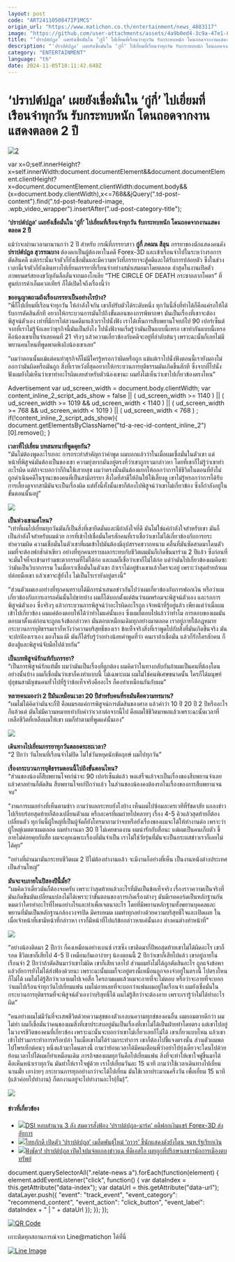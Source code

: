 ```yaml
---
layout: post
code: "ART2411050847IP1MCS"
origin_url: "https://www.matichon.co.th/entertainment/news_4883117"
image: "https://github.com/user-attachments/assets/4a9b0ed4-3c9a-47e1-89b3-88d952f15295"
title: "‘ปราปต์ปฎล’ เผยยังเชื่อมั่นใน ‘กู๋กี๋’ ไปเยี่ยมที่เรือนจำทุกวัน รับกระทบหนัก โดนถอดจากงานแสดงตลอด 2 ปี"
description: "'ปราปต์ปฎล' เผยยังเชื่อมั่นใน 'กู๋กี๋' ไปเยี่ยมที่เรือนจำทุกวัน รับกระทบหนัก โดนถอดจากงานแสดงตลอด 2 ปี"
category: "ENTERTAINMENT"
language: "th"
date: 2024-11-05T10:11:42.648Z
---
```


# ‘ปราปต์ปฎล’ เผยยังเชื่อมั่นใน ‘กู๋กี๋’ ไปเยี่ยมที่เรือนจำทุกวัน รับกระทบหนัก โดนถอดจากงานแสดงตลอด 2 ปี

[![](https://www.matichon.co.th/wp-content/uploads/2024/11/2-40.jpg "2")](https://www.matichon.co.th/wp-content/uploads/2024/11/2-40.jpg)

var x=0;self.innerHeight?x=self.innerWidth:document.documentElement&&document.documentElement.clientHeight?x=document.documentElement.clientWidth:document.body&&(x=document.body.clientWidth),x<=768&&jQuery(".td-post-content").find(".td-post-featured-image, .wpb\_video\_wrapper").insertAfter(".ud-post-category-title");

**‘ปราปต์ปฎล’ เผยยังเชื่อมั่นใน ‘กู๋กี๋’ ไปเยี่ยมที่เรือนจำทุกวัน รับกระทบหนัก โดนถอดจากงานแสดงตลอด 2 ปี**

แม้ว่าจะผ่านเวลามานานกว่า 2 ปี สำหรับ กรณีที่ภรรยาสาว **กู๋กี๋ ภคมน สีลุน** ภรรยาของนักแสดงคนดัง **ปราปต์ปฎล สุวรรณบาง** ต้องตกเป็นผู้ต้องหาในคดี Forex-3D และเข้าเรือนจำไปในระหว่างรอการตัดสินคดี แต่กระนั้นเจ้าตัวก็ยังเชื่อมั่นและมีความหวังที่ภรรยาจะสู้คดีและได้รับการปล่อยตัว ซึ่งในช่วงเวลานี้เจ้าตัวก็ยังเดินทางไปเยี่ยมภรรยาที่เรือนจำอย่างสม่ำเสมอมาโดยตลอด ล่าสุดในงานเปิดตัวภาพยนตร์สยองขวัญอันลือลั่นจากมองโกเลีย “THE CIRCLE OF DEATH กระชากลากโคตร” ที่ศูนย์การค้าเอ็มควอเทียร์ ก็ได้เปิดใจถึงเรื่องนี้ว่า

**ขออนุญาตถามถึงเรื่องภรรยาเป็นอย่างไรบ้าง?**  
“พี่ก็ไปเยี่ยมที่เรือนจำทุกวัน ให้กำลังใจกัน เขาก็ปรับตัวได้ระดับหนึ่ง ทุกวันนี้สิ่งที่ทำได้ก็คือแค่รอให้ได้รับการตัดสินสักที อยากให้กระบวนการมันไปถึงขั้นตอนของการพิพากษา มันเป็นเรื่องที่เขาจะต้องพิสูจน์ตัวเอง เท่าที่มีการไต่สวนคดีมาแล้วเราไปนั่งฟัง เราได้เห็นการสืบพยานโจทก์ไป 90 เปอร์เซ็นต์ จากที่เราไม่รู้จักเลยว่าธุรกิจนี้มันเป็นยังไง ไปนั่งฟังจนเริ่มรู้ว่ามันเป็นแบบนี้เหรอ เขาทำกันแบบนี้เหรอ คือน้องเขาเป็นจำเลยคนที่ 21 จริงๆ แล้วความเกี่ยวข้องกับคดีจะอยู่ที่ลำดับต้นๆ เพราะฉะนั้นก็เลยไม่มีพยานคนไหนที่พูดพาดพิงถึงน้องเขาเลย”

“ผมว่าตอนนั้นแม้แต่คนทำธุรกิจก็ไม่มีใครรู้หรอกว่าผิดหรือถูก แม้แต่เราไปนั่งฟังตอนนี้เรายังมองไม่ออกว่ามันผิดหรือมันถูก สิ่งที่เราหวังที่สุดอยากให้กระบวนการยุติธรรมมันเกิดขึ้นสักที ซึ่งจากที่ไปนั่งฟังผมยังไม่เห็นว่าเขาทำอะไรผิดเลยสำหรับตัวน้องเขานะ ผมยังไม่เห็นว่าเขาไปเกี่ยวข้องตรงไหน”

Advertisement var ud\_screen\_width = document.body.clientWidth; var content\_inline\_2\_script\_ads\_show = false || ( ud\_screen\_width >= 1140 ) || ( ud\_screen\_width >= 1019 && ud\_screen\_width < 1140 ) || ( ud\_screen\_width >= 768 && ud\_screen\_width < 1019 ) || ( ud\_screen\_width < 768 ) ; if(!content\_inline\_2\_script\_ads\_show){ document.getElementsByClassName("td-a-rec-id-content\_inline\_2")\[0\].remove(); }

**เวลาที่ไปเยี่ยม บทสนทนาที่พูดคุยกัน?**  
“มันไม่ต้องพูดอะไรเยอะ การกระทำสำคัญกว่าคำพูด ผมบอกแล้วว่าในเมื่อผมเชื่อมั่นในตัวเขา แต่หน้าที่พิสูจน์มันต้องเป็นของเขา ความยุ่งยากมันอยู่ตรงที่ว่าเขาถูกรวมกล่าวหา โดยที่เขาก็ไม่รู้ว่าเขาทำอะไรผิด แต่ถ้าจะบอกว่าก็กินใช้เสวยสุข ผมว่าตรงนั้นมันต้องแยกให้ออกว่าการใช้ชีวิตในตอนที่ยังไม่ถูกดำเนินคดีในฐานะของคนที่เป็นสามีภรรยา สิ่งใดที่สามีให้กินให้ใช้เลี้ยงดู เขาไม่รู้หรอกว่าการได้รับการเลี้ยงดูจากสามีมันจะเป็นเรื่องผิด แต่ทั้งนี้ทั้งนั้นเขาก็ต้องไปพิสูจน์ว่าเขาไม่เกี่ยวข้อง ซึ่งก็กำลังอยู่ในขั้นตอนนั้นอยู่”

![](https://www.matichon.co.th/wp-content/uploads/2024/11/S__43483164_0-1024x576.jpg)

**เป็นห่วงเขาแค่ไหน?**  
“เท่าที่ผมไปเยี่ยมทุกวันมันก็เป็นสิ่งที่เขายึดมั่นและมีกำลังใจที่ดี มันไม่ใช่แค่กำลังใจสำหรับเขา มันก็เป็นกำลังใจสำหรับผมด้วย การที่เข้าไปเชื่อมั่นใครสักคนที่เราเชื่อว่าเขาไม่ได้เกี่ยวข้องกับการกระทำความผิด ความเชื่อมั่นในตัวเขาที่ผมเข้าไปมันต้องมีอุปสรรคขวากหนาม คลื่นที่มันซัดสาดมาโดนตัวผมที่จะต้องฟกช้ำดำเขียว อย่างที่ทุกคนทราบผลกระทบกับชีวิตผมมันก็เกิดขึ้นมาร่วม 2 ปีแล้ว ซึ่งก่อนที่จะมั่นใจที่จะเข้ามาร่วมชะตากรรมที่ไม่ได้ก่อ และผมก็เชื่อว่าเขาก็ไม่ได้ก่อ แต่ว่ามันไปเกี่ยวข้องผมคิดซะว่ามันเป็นวิบากกรรม ในเมื่อเราเชื่อมั่นในตัวเขา ถ้าเราไม่อยู่ข้างเขาแล้วใครจะอยู่ เพราะว่าสุดท้ายถ้าผมปล่อยมือเขา แล้วเขาจะสู้ยังไง ไม่เป็นไรเรายังอยู่ตรงนี้”

“ส่วนตัวผมเองอย่างที่ทุกคนทราบได้มีการนำเสนอข่าวกันไปว่าผมเกี่ยวข้องกับการฟอกเงิน หรือว่าผมเกี่ยวข้องกับการเอารถคันนั้นไปขายบ้าง ผมก็ได้บอกตั้งแต่ต้นว่าผมพร้อมจะพิสูจน์ตัวเอง และรอการพิสูจน์ตัวเอง ซึ่งจริงๆ แล้วกระบวนการพิสูจน์ว่าอะไรผิดอะไรถูก เจ้าหน้าที่รู้อยู่แล้ว เพียงแต่ว่าเมื่อผมเข้าไปเกี่ยวข้อง ผมแค่ต้องตอบให้ได้ว่าทำไมแค่นั้นเอง ซึ่งผมก็ตอบไปแล้วว่าทำไม การตอบของผมมันตอบมาตั้งแต่ก่อนจะถูกแจ้งข้อกล่าวหา มันตอบเหมือนเดิมทุกอย่างมาตลอด เราอยู่ภายใต้กฎหมายกระบวนการยุติธรรมเราก็หวังว่าความบริสุทธิ์ของเรา ข้อเท็จจริงสิ่งที่เราพูดไปกับสิ่งที่มันเกิดขึ้นจริง มันจะปกป้องเราเอง มองในแง่ดี มันก็ได้รับรู้ว่าอย่างน้อยคำพูดที่ว่า คนเราถ้าเชื่อมั่น แล้วก็รักใครสักคน ก็ต้องสู้และพิสูจน์จับมือไปด้วยกัน”

**เป็นบทพิสูจน์รักแท้กับภรรยา?**  
“เป็นการพิสูจน์รักแท้มั้ย ผมว่ามันเป็นเรื่องที่ถูกต้อง ผมคิดว่าในทางกลับกันถ้าผมเป็นคนที่ต้องโดนอย่างนั้นบ้าง ผมก็เชื่อมั่นว่าเขาก็คงทำแบบนี้ ไม่เฉพาะผม ผมไม่ใช่คนพิเศษขนาดนั้น ใครก็ได้มนุษย์ปุถุชนสามัญชนคนทั่วไปที่รู้ว่าข้อเท็จจริงคืออะไร ก็คงทำเหมือนกันกับผม”

**หลายคนมองว่า 2 ปีมันเหมือนเวลา 20 ปีสำหรับคนที่รอมันคือความทรมาน?**  
“ผมไม่ได้คิดว่ามันจะกี่ปี คือผมรอแค่การพิสูจน์การตัดสินของศาล แล้วคำว่า 10 ปี 20 ปี 2 ปีหรืออะไรก็แล้วแต่ มันไม่มีความหมายเท่ากับคำว่าเวลาต่อจากนี้ไป คือผมใช้ชีวิตมาพอแล้วเพราะฉะนั้นเวลาที่เหลือชีวิตที่เหลือผมให้เขา ผมก็ทำตามที่พูดแค่นั้นเอง”

![](https://www.matichon.co.th/wp-content/uploads/2024/11/Screenshot-2024-11-05-111407.png)

**เดินทางไปเยี่ยมภรรยาทุกวันตลอดระยะเวลา?**  
“2 ปีกว่า วันไหนที่เรือนจำไม่ปิด ไม่ใช่วันหยุดนักขัตฤกษ์ ผมไปทุกวัน”

**เรื่องกระบวนการยุติธรรมตอนนี้ไปถึงขั้นตอนไหน?**  
“ส่วนของน้องก็สืบพยานโจทก์น่าจะ 90 เปอร์เซ็นต์แล้ว พอเสร็จแล้วจะเป็นเรื่องของสืบพยานจำเลย แล้วศาลท่านก็ตัดสิน สืบพยานโจทก์ปีกว่าแล้ว ในส่วนของน้องคงต้องรอในเรื่องของการสืบพยานจนจบ”

“งานการผมอย่างที่เห็นตามข่าว ถามว่าผลกระทบยังไงบ้าง เห็นผมไปซ้อมละครเวทีที่รัชดาลัย แถลงข่าวไปเรียบร้อยสุดท้ายก็ต้องเปลี่ยนตัวผม หรือละครที่ผมถ่ายไปหลายๆ เรื่อง 4-5 คิวแล้วสุดท้ายก็ต้องเปลี่ยนตัว ทุกวันนี้ผู้ใหญ่ที่เป็นผู้จัดก็ยังโทรมาถามว่าจบหรือยังเรื่องของผมจะได้ให้ทำงานต่อ เพราะว่าผู้ใหญ่เมตตาผมตลอด ผมทำงานมา 30 ปี ไม่เคยขาดงาน ผมน่ารักกับสื่อนะ แต่ผมเป็นคนเก็บตัว ขี้อายไม่ค่อยคุยกับสื่อ ผมจะคุยเฉพาะเรื่องที่มันจำเป็น เราไม่ใช่วัยรุ่นที่มันจะเป็นกระแสข่าวเราก็เลยไม่ได้คุย”

“อย่างที่ผ่านมามันกระทบชีวิตผม 2 ปีไม่ต้องทำงานแล้ว จะมีงานก็อย่างที่เห็น เป็นงานหนังต่างประเทศเป็นส่วนใหญ่”

**มันจะจบภายในปีสองปีนี้มั้ย?**  
“ผมคิดว่าเดี๋ยวมันก็ต้องจบครับ เพราะว่าสุดท้ายแล้วอะไรที่มันเป็นข้อเท็จจริง เรื่องราวความเป็นจริงที่มันเกิดขึ้นมันเปลี่ยนแปลงไม่ได้เพราะว่าขั้นตอนของการเกิดเรื่องต่างๆ มันมีเรคคอร์ดเป็นหลักฐานกันหมดว่าใครทำอะไรที่ไหนอย่างไรและทำเพื่อเจตนาอะไร โดยที่มีพยานหลักฐานทั้งพยานบุคคลและพยานที่มันเป็นหลักฐานกล้องวงจรปิด มีครบหมด ผมทำทุกอย่างด้วยความบริสุทธิ์ใจและเปิดเผย ในเมื่อเจ้าหน้าที่เขามีหน้าที่กล่าวหา เราก็มีหน้าที่ไปแก้ข้อกล่าวหาแค่นั้นเอง ต่างคนต่างทำหน้าที่”

![](https://www.matichon.co.th/wp-content/uploads/2024/11/S__43483167_0-1024x576.jpg)

“อย่างน้องติดมา 2 ปีกว่า ก็คงเหมือนอย่างเบนซ์ เรซซิ่ง เขาติดมากี่ปีพอสุดท้ายเขาไม่ได้ผิดอะไร เขาก็รอด ชีวิตเขาก็เสียไป 4-5 ปี เหมือนกันเอาง่ายๆ น้องตอนนี้ 2 ปีกว่าเขาก็เสียไปแล้ว เขาอยู่ภายในเรือนจำ 2 ปีกว่าถ้าตัดสินมาว่าเขาไม่ผิด เขาก็เสียเวลาไป ส่วนผมยังไม่ได้ถูกตัดสินอะไร ถูกแจ้งข้อหาแล้วอัยการยังไม่ได้ส่งฟ้องด้วยนะ เพราะฉะนั้นผมก็จะอยู่ตรงนี้เหมือนถูกจองจำอยู่ในตรงนี้ ไปตรงไหนก็ไม่ได้ ผมไม่ได้รู้สึกว่าเวลาผมไปเจอสื่อ ใครถามผมแล้วผมจะอายที่จะไม่ตอบ หรือว่าจะอายที่จะบอกว่าผมไปเรือนจำทุกวันไปเยี่ยมแฟน ผมไม่อายเลยที่จะบอกว่าแฟนผมอยู่ในเรือนจำ ผมยังเชื่อมั่นในกระบวนการยุติธรรมที่จะพิสูจน์ตัวเองว่าบริสุทธิ์ได้ ผมไม่รู้สึกว่าจะต้องอาย เพราะเรารู้ว่าไม่ได้ทำอะไรผิด”

“คนอย่างผมไม่มีวันที่จะเสพชีวิตด้วยความสุขของตัวเองบนความทุกข์ของคนอื่น ผมยอมตายดีกว่า ผมไม่ทำ ผมก็เชื่อมั่นว่าคนของผมสิ่งที่เขาประสบอยู่มันเป็นเรื่องที่เขาไม่ได้เป็นฝ่ายทำโดยตรง แต่เขาไปอยู่ในวงจรชีวิตของคนที่เกี่ยวข้อง เพราะฉะนั้นจะบอกว่าเขาไม่เกี่ยวเลยก็ไม่ได้ เขาเกี่ยวแบบไหน แล้วเขาเข้าไปร่วมกระทำการหรือเปล่า ในเมื่อเขาไม่ได้ร่วมกระทำการ เขาก็ต้องไปชี้แจงตรงนั้น ส่วนตัวผมพอไปโพรเท็กต์คนๆ หนึ่งแล้วมาโดนตรงนี้ ถามว่าย้อนเวลาได้มีคนเตือนพี่ว่าอย่าไปยุ่งเดี๋ยวจะโดนไปด้วย ย้อนเวลาไปได้ผมก็ทำเหมือนเดิม ภารกิจของผมทุกวันคือไปเยี่ยมแฟน สิ่งที่จะทำให้เขาใจฟูขึ้นมาได้ คือเห็นหน้าเราทุกวัน มันทำให้เราใจฟูด้วย เราไปเยี่ยมวันละ 15 นาที ถามว่าใช้เวลาเดินทางไปเยี่ยมนานมั้ย เอาง่ายๆ กระบวนการทุกอย่างกว่าจะได้ไปเยี่ยม มันใช้เวลาประมาณครึ่งวัน เพื่อเยี่ยม 15 นาที (แล้วค่อยไปทำงาน) ก็ตกงานอยู่จะไปทำงานอะไร(ยิ้ม)”.

![](https://www.matichon.co.th/wp-content/uploads/2024/11/S__43483156_0-768x1024.jpg)

#### ข่าวที่เกี่ยวข้อง

*   [![](https://www.matichon.co.th/wp-content/uploads/2023/05/สำนวน3ลัง-เห็นควรฟ้อง-ปราปต์ปฎล-มาร์ค.jpg)DSI หอบสำนวน 3 ลัง สมควรสั่งฟ้อง ‘ปราปต์ปฎล-มาร์ค’ คดีฟอกเงินแชร์ Forex-3D ส่งอัยการ](https://www.matichon.co.th/local/news_3956886)
*   [![](https://www.matichon.co.th/wp-content/uploads/2023/03/ปราปต์-ไทยภักดี.jpg)ไทยภักดี เปิดตัว ‘ปราปต์ปฎล’ เมล็ดพันธุ์ใหม่ ‘ถาวร’ ชี้นักแสดงดังยังโดน จนท.รัฐเรียกเงิน](https://www.matichon.co.th/politics/news_3869627)
*   [![](https://www.matichon.co.th/wp-content/uploads/2023/03/ปก-ปราปต์ปฎล.jpg)ฟังชัดๆ! ปราปต์ปฎล เปิดใจปมจ่อแถลงข่าวแฉ ที่ดีเอสไอ เผยถูกที่ปรึกษาเลขาฯนักการเมืองตบทรัพย์](https://www.matichon.co.th/entertainment/news_3859512)

document.querySelectorAll(".relate-news a").forEach(function(element) { element.addEventListener("click", function() { var dataIndex = this.getAttribute("data-index"); var dataUrl = this.getAttribute("data-url"); dataLayer.push({ "event": "track\_event", "event\_category": "recommend\_content", "event\_action": "click\_button", "event\_label": dataIndex + " | " + dataUrl }); }); });

[![QR Code](https://www.matichon.co.th/wp-content/uploads/2023/07/wob1371z.jpg)](https://lin.ee/ht0nDxX)

เกาะติดทุกสถานการณ์จาก Line@matichon ได้ที่นี่

[![Line Image](https://www.matichon.co.th/wp-content/uploads/2023/07/th.png)](https://lin.ee/ht0nDxX)